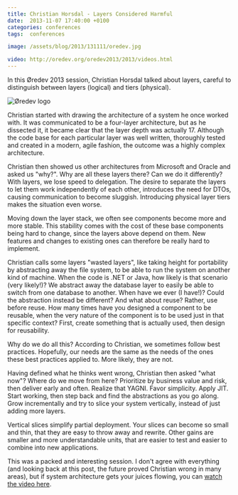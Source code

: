 ```yaml
---
title: Christian Horsdal - Layers Considered Harmful
date:  2013-11-07 17:40:00 +0100
categories: conferences
tags:  conferences

image: /assets/blog/2013/131111/oredev.jpg

video: http://oredev.org/oredev2013/2013/videos.html
---
```


In this Øredev 2013 session, Christian Horsdal talked about layers, careful to 
distinguish between layers (logical) and tiers (physical).

![Øredev logo]({{page.image}})

Christian started with drawing the architecture of a system he once worked with. 
It was communicated to be a four-layer architecture, but as he dissected it, it
became clear that the layer depth was actually 17. Although the code base for
each particular layer was well written, thoroughly tested and created in a modern,
agile fashion, the outcome was a highly complex architecture. 

Christian then showed us other architectures from Microsoft and Oracle and asked
us "why?". Why are all these layers there? Can we do it differently? With layers, 
we lose speed to delegation. The desire to separate the layers to let them work 
independently of each other, introduces the need for DTOs, causing communication 
to become sluggish. Introducing physical layer tiers makes the situation even worse.

Moving down the layer stack, we often see components become more and more stable.
This stability comes with the cost of these base components being hard to change,
since the layers above depend on them. New features and changes to existing ones
can therefore be really hard to implement.

Christian calls some layers "wasted layers", like taking height for portability by
abstracting away the file system, to be able to run the system on another kind of
machine. When the code is .NET or Java, how likely is that scenario (very likely!)? 
We abstract away the database layer to easily be able to switch from  one database 
to another. When have we ever (I have!)? Could the abstraction instead be different? 
And what about reuse? Rather, use before reuse. How many times have you designed a 
component to be reusable, when the very nature of the component is to be used just 
in that specific context? First, create something that is actually used, then design 
for reusability.

Why do we do all this? According to Christian, we sometimes follow best practices.
Hopefully, our needs are the same as the needs of the ones these best practices
applied to. More likely, they are not.

Having defined what he thinks went wrong, Christian then asked "what now"? Where
do we move from here? Prioritize by business value and risk, then deliver early
and often. Realize that YAGNI. Favor simplicity. Apply JIT. Start working, then
step back and find the abstractions as you go along. Grow incrementally and try
to slice your system vertically, instead of just adding more layers.

Vertical slices simplify partial deployment. Your slices can become so small and
thin, that they are easy to throw away and rewrite. Other gains are smaller and
more understandable units, that are easier to test and easier to combine into new
applications.

This was a packed and interesting session. I don't agree with everything (and
looking back at this post, the future proved Christian wrong in many areas), but
if system architecture gets your juices flowing, you can [watch the video here]({{page.video}}).